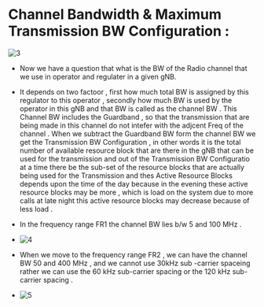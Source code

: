 #  Channel Bandwidth & Maximum Transmission BW Configuration :
![3](https://github.com/user-attachments/assets/ee6eb042-c0ce-401e-b5a4-85ecf9b2df6c)

* Now we have a question that what is the BW of the Radio channel that we use in operator and regulater in a given gNB.
* It depends on two factoor , first how much total BW is assigned by this regulator to this operator , secondly how much BW is used by the operator in this gNB and that BW is called as the channel BW . This Channel BW includes the Guardband , so that the transmission that are being made in this channel do not intefer with the adjcent Freq of the channel . When we subtract the Guardband BW form the channel BW we get the Transmission BW Configuration , in other words it is the total number of available resource block that are there in the gNB that can be used for the transmission and out of the Transmission BW Configuratio at a time there be the sub-set of the resource blocks that are actually being used for the Transmission and thes Active Resource Blocks depends upon the time of the day because in the evening these active resource blocks may be more , which is load on the system due to more calls at late night this active resource blocks may decrease because of less load .   

* In the frequency range FR1 the channel BW lies b/w 5 and 100 MHz .
* ![4](https://github.com/user-attachments/assets/d8602781-2175-4749-a564-2a8de8c783bf)

*  When we move to the frequency range FR2  , we can have the channel BW 50 and 400 MHz , and we cannot use 30kHz sub -carrier spaceing rather we can use the 60 kHz sub-carrier spacing or the 120 kHz sub-carrier spacing .
*  ![5](https://github.com/user-attachments/assets/96eb0d53-31df-4d3c-a2b0-24db9efef8bd)
 






























































